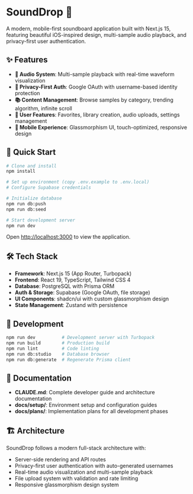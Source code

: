 # SoundDrop 🎵

A modern, mobile-first soundboard application built with Next.js 15, featuring beautiful iOS-inspired design, multi-sample audio playback, and privacy-first user authentication.

## ✨ Features

- **🎵 Audio System**: Multi-sample playback with real-time waveform visualization
- **🔐 Privacy-First Auth**: Google OAuth with username-based identity protection
- **📚 Content Management**: Browse samples by category, trending algorithm, infinite scroll
- **👤 User Features**: Favorites, library creation, audio uploads, settings management
- **📱 Mobile Experience**: Glassmorphism UI, touch-optimized, responsive design

## 🚀 Quick Start

```bash
# Clone and install
npm install

# Set up environment (copy .env.example to .env.local)
# Configure Supabase credentials

# Initialize database
npm run db:push
npm run db:seed

# Start development server
npm run dev
```

Open [http://localhost:3000](http://localhost:3000) to view the application.

## 🛠 Tech Stack

- **Framework**: Next.js 15 (App Router, Turbopack)
- **Frontend**: React 19, TypeScript, Tailwind CSS 4
- **Database**: PostgreSQL with Prisma ORM
- **Auth & Storage**: Supabase (Google OAuth, file storage)
- **UI Components**: shadcn/ui with custom glassmorphism design
- **State Management**: Zustand with persistence

## 📝 Development

```bash
npm run dev          # Development server with Turbopack
npm run build        # Production build
npm run lint         # Code linting
npm run db:studio    # Database browser
npm run db:generate  # Regenerate Prisma client
```

## 📖 Documentation

- **CLAUDE.md**: Complete developer guide and architecture documentation
- **docs/setup/**: Environment setup and configuration guides
- **docs/plans/**: Implementation plans for all development phases

## 🏗 Architecture

SoundDrop follows a modern full-stack architecture with:
- Server-side rendering and API routes
- Privacy-first user authentication with auto-generated usernames
- Real-time audio visualization and multi-sample playback
- File upload system with validation and rate limiting
- Responsive glassmorphism design system

